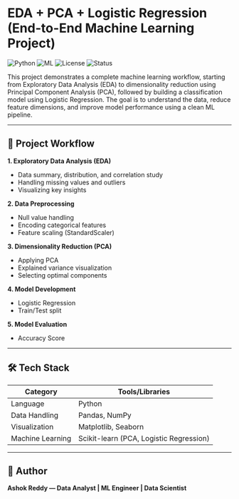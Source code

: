 # EDA + PCA + Logistic Regression (End-to-End Machine Learning Project)

![Python](https://img.shields.io/badge/Python-3.8%2B-blue)
![ML](https://img.shields.io/badge/Machine%20Learning-Scikit--learn-orange)
![License](https://img.shields.io/badge/License-MIT-green)
![Status](https://img.shields.io/badge/Status-Completed-success)

This project demonstrates a complete machine learning workflow, starting from Exploratory Data Analysis (EDA) to dimensionality reduction using Principal Component Analysis (PCA), followed by building a classification model using Logistic Regression. The goal is to understand the data, reduce feature dimensions, and improve model performance using a clean ML pipeline.

---

## 📌 Project Workflow

**1. Exploratory Data Analysis (EDA)**
- Data summary, distribution, and correlation study
- Handling missing values and outliers
- Visualizing key insights

**2. Data Preprocessing**
- Null value handling
- Encoding categorical features
- Feature scaling (StandardScaler)

**3. Dimensionality Reduction (PCA)**
- Applying PCA
- Explained variance visualization
- Selecting optimal components

**4. Model Development**
- Logistic Regression
- Train/Test split

**5. Model Evaluation**
- Accuracy Score

---

## 🛠 Tech Stack

| Category | Tools/Libraries |
|----------|----------------|
| Language | Python |
| Data Handling | Pandas, NumPy |
| Visualization | Matplotlib, Seaborn |
| Machine Learning | Scikit-learn (PCA, Logistic Regression) |

---

## 👤 Author

**Ashok Reddy — Data Analyst | ML Engineer | Data Scientist**
